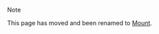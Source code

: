 <!-- markdownlint-disable MD041 -->

> [!NOTE]
> This page has moved and been renamed to [Mount](/concepts/mount).
